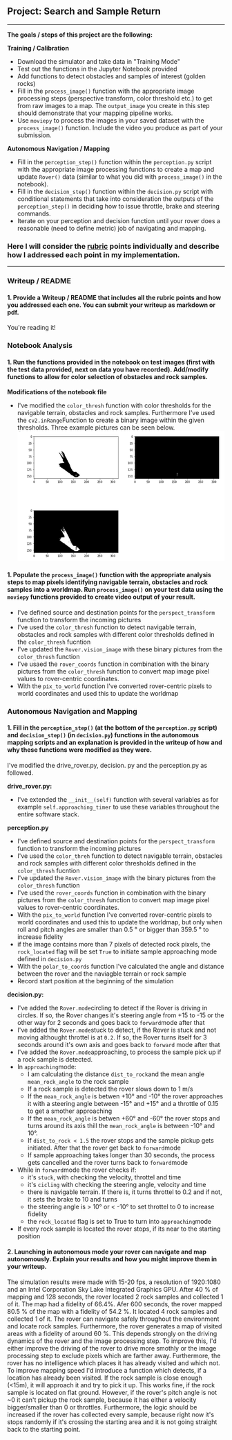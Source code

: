 ## Project: Search and Sample Return

---


**The goals / steps of this project are the following:**  

**Training / Calibration**  

* Download the simulator and take data in "Training Mode"
* Test out the functions in the Jupyter Notebook provided
* Add functions to detect obstacles and samples of interest (golden rocks)
* Fill in the `process_image()` function with the appropriate image processing steps (perspective transform, color threshold etc.) to get from raw images to a map.  The `output_image` you create in this step should demonstrate that your mapping pipeline works.
* Use `moviepy` to process the images in your saved dataset with the `process_image()` function.  Include the video you produce as part of your submission.

**Autonomous Navigation / Mapping**

* Fill in the `perception_step()` function within the `perception.py` script with the appropriate image processing functions to create a map and update `Rover()` data (similar to what you did with `process_image()` in the notebook). 
* Fill in the `decision_step()` function within the `decision.py` script with conditional statements that take into consideration the outputs of the `perception_step()` in deciding how to issue throttle, brake and steering commands. 
* Iterate on your perception and decision function until your rover does a reasonable (need to define metric) job of navigating and mapping.  

[//]: # (Image References)

[image1]: ./calibration_images/color_thresh.png
[image2]: ./calibration_images/example_grid1.jpg
[image3]: ./calibration_images/example_rock1.jpg 


### Here I will consider the [rubric](https://review.udacity.com/#!/rubrics/916/view) points individually and describe how I addressed each point in my implementation.  

---
### Writeup / README

#### 1. Provide a Writeup / README that includes all the rubric points and how you addressed each one.  You can submit your writeup as markdown or pdf.  

You're reading it!

### Notebook Analysis
#### 1. Run the functions provided in the notebook on test images (first with the test data provided, next on data you have recorded). Add/modify functions to allow for color selection of obstacles and rock samples.
**Modifications of the notebook file**

* I've modified the `color_thresh` function with color thresholds for the navigable terrain, obstacles and rock samples. Furthermore I've used the `cv2.inRange`Function to create a binary image within the given thresholds. Three example pictures can be seen below.
![alt text][image1]

#### 1. Populate the `process_image()` function with the appropriate analysis steps to map pixels identifying navigable terrain, obstacles and rock samples into a worldmap.  Run `process_image()` on your test data using the `moviepy` functions provided to create video output of your result. 
* I've defined source and destination points for the `perspect_transform` function to transform the incoming pictures
* I've used the `color_thresh` function to detect navigable terrain, obstacles and rock samples with different color thresholds defined in the `color_thresh` fucntion
* I've updated the `Rover.vision_image` with these binary pictures from the `color_thresh` function
* I've usaed the `rover_coords` function in combination with the binary pictures from the `color_thresh` function to convert map image pixel values to rover-centric coordinates. 
* With the `pix_to_world` function I've converted rover-centric pixels to world coordinates and used this to update the worldmap

### Autonomous Navigation and Mapping

#### 1. Fill in the `perception_step()` (at the bottom of the `perception.py` script) and `decision_step()` (in `decision.py`) functions in the autonomous mapping scripts and an explanation is provided in the writeup of how and why these functions were modified as they were.

I've modified the drive_rover.py, decision. py and the perception.py as followed.

**drive_rover.py:**

* I've extended the `__init__(self)` function with several variables as  for example `self.approaching_timer` to use these variables throughout the entire software stack.

**perception.py**

* I've defined source and destination points for the `perspect_transform` function to transform the incoming pictures
* I've used the `color_threh` function to detect navigable terrain, obstacles and rock samples with different color thresholds defined in the `color_thresh` fucntion
* I've updated the `Rover.vision_image` with the binary pictures from the `color_thresh` function
* I've used the `rover_coords` function in combination with the binary pictures from the `color_thresh` function to convert map image pixel values to rover-centric coordinates. 
* With the `pix_to_world` function I've converted rover-centric pixels to world coordinates and used this to update the worldmap, but only when roll and pitch angles are smaller than 0.5 ° or bigger than 359.5 ° to increase fidelity
* if the image contains more than 7 pixels of detected rock pixels, the `rock_located` flag will be set `True` to initiate sample approaching mode defined in `decision.py`
* With the `polar_to_coords` function I've calculated the angle and distance between the rover and the naviagble terrain or rock sample
* Record start position at the beginning of the simulation

**decision.py:**

* I've added the `Rover.mode`circling to detect if the Rover is driving in circles. If so, the Rover changes it's steering angle from +15 to -15 or the other way for 2 seconds and goes back to `forward`mode after that
*   I've added the `Rover.mode`stuck to detect, if the Rover is stuck and not moving althought throttel is at `0.2`. If so, the Rover turns itself for 3 seconds around it's own axis and goes back to `forward` mode after that
* I've added the `Rover.mode`approaching, to process the sample pick up if a rock sample is detected.
* In `approaching`mode:
	* I am calculating the distance `dist_to_rock`and the mean angle `mean_rock_angle` to the rock sample
	* If a rock sample is detected the rover slows down to 1 m/s 
	* If the `mean_rock_angle` is betwen +10° and -10° the rover approaches it with a steering angle between -15° and +15° and a throttle of 0.15 to get a smother approaching 
	* If  the `mean_rock_angle` is betwen +60° and -60° the rover stops and turns around its axis thill the `mean_rock_angle` is between -10° and 10°.
	* If `dist_to_rock < 1.5` the rover stops and the sample pickup gets initiated. After that the rover get back to `forward`mode
	* If sample approaching takes longer than 30 seconds, the process gets cancelled and the rover turns back to `forward`mode
* While in `forward`mode the rover checks if:
	* it's  `stuck`, with checking the velocity, throttel and time
	* it's `cicling` with checking the steering angle, velocity and time
	* there is navigable terrain. If there is, it turns throttel to 0.2 and if not, it sets the brake to 10 and turns
	* the steering angle is > 10° or < -10° to set throttel to 0 to increase fidelity
	* the `rock_located` flag is set to True to turn into `approaching`mode
* If every rock sample is located the rover stops, if its near to the starting position

#### 2. Launching in autonomous mode your rover can navigate and map autonomously.  Explain your results and how you might improve them in your writeup.  

The simulation results were made with 15-20 fps, a resolution of 1920:1080 and an Intel Corporation Sky Lake Integrated Graphics GPU. After 40 % of mapping and 128 seconds, the rover located 2 rock samples and collected 1 of it. The map had a fidelity of 66.4%. Afer 600 seconds, the rover mapped 80.5 % of the map with a fidelity of 54.2 %. It located 4 rock samples and collected 1 of it.
The rover can navigate safely throughout the environment and locate rock samples. Furthermore, the rover generates a map of visited areas with a fidelity of around 60 %. This depends strongly on the driving dynamics of the rover and the image processing step. To improve this, I'd either improve the driving of the rover to drive more smothly or the image processing step to exclude pixels which are farther away. Furthermore, the rover has no intelligence which places it has already visited and which not. To improve mapping speed I'd introduce a function which detects, if a location has already been visited. If the rock sample is close enough (<15m), it will approach it and try to pick it up. This works fine, if the rock sample is located on flat ground. However, if the rover's pitch angle is not ~0 it can't pickup the rock sample, because it has either a velocity bigger/smaller than 0 or throttles.  Furthermore, the logic should be increased if the rover has collected every sample, because right now it's stops randomly if it's crossing the starting area and it is not going straight back to the starting point.


